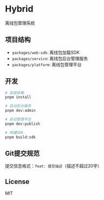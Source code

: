# Hybrid

离线包管理系统

## 项目结构

- `packages/web-sdk`: 离线包加载SDK
- `packages/service`: 离线包后台管理服务
- `packages/platform`: 离线包管理平台

## 开发

```bash
# 安装依赖
pnpm install

# 启动后台服务
pnpm dev:admin

# 启动管理平台
pnpm dev:publish

# 构建SDK
pnpm build:sdk
```

## Git提交规范

提交信息格式：`feat: 提交描述`（描述不超过20字）

## License

MIT 